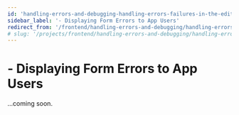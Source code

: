 ```yaml
---
id: 'handling-errors-and-debugging-handling-errors-failures-in-the-editor-displaying-form-errors-to-app-users'
sidebar_label: '- Displaying Form Errors to App Users'
redirect_from: '/frontend/handling-errors-and-debugging/handling-errors/failures-in-the-editor/displaying-form-errors-to-app-users'
# slug: '/projects/frontend/handling-errors-and-debugging/handling-errors/failures-in-the-editor/displaying-form-errors-to-app-users'
---
```


# - Displaying Form Errors to App Users

...coming soon.
